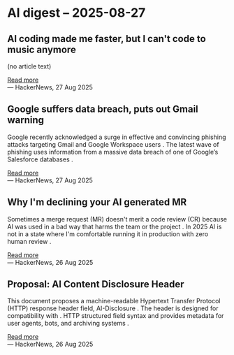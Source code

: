 # AI digest – 2025-08-27

## AI coding made me faster, but I can't code to music anymore

(no article text)

[Read more](https://www.praf.me/ai-coding)  
— HackerNews, 27 Aug 2025

## Google suffers data breach, puts out Gmail warning

Google recently acknowledged a surge in effective and convincing phishing attacks targeting Gmail and Google Workspace users . The latest wave of phishing uses information from a massive data breach of one of Google’s Salesforce databases .

[Read more](https://proton.me/blog/google-data-breach-gmail-warning)  
— HackerNews, 27 Aug 2025

## Why I'm declining your AI generated MR

Sometimes a merge request (MR) doesn't merit a code review (CR) because AI was used in a bad way that harms the team or the project . In 2025 AI is not in a state where I'm comfortable running it in production with zero human review .

[Read more](https://blog.stuartspence.ca/2025-08-declining-ai-slop-mr.html)  
— HackerNews, 26 Aug 2025

## Proposal: AI Content Disclosure Header

This document proposes a machine-readable Hypertext Transfer Protocol (HTTP) response header field, AI-Disclosure . The header is designed for compatibility with . HTTP structured field syntax and provides metadata for user agents, bots, and archiving systems .

[Read more](https://www.ietf.org/archive/id/draft-abaris-aicdh-00.html)  
— HackerNews, 26 Aug 2025
